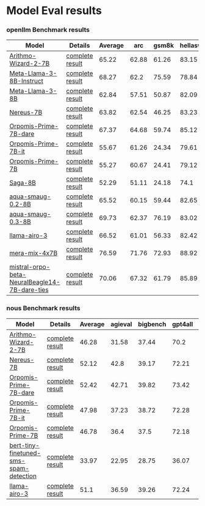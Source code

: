 # Model Eval results

### openllm Benchmark results

| Model | Details | Average | arc | gsm8k | hellaswag | mmlu | truthfulqa | winogrande |
|---|---|---|---|---|---|---|---|---|
| [Arithmo-Wizard-2-7B](https://huggingface.co/saucam/Arithmo-Wizard-2-7B) | [complete result](saucam/Arithmo-Wizard-2-7B/README.md) | 65.22 | 62.88 | 61.26 | 83.15 | 60.61 | 45.9 | 77.51 |
| [Meta-Llama-3-8B-Instruct](https://huggingface.co/meta-llama/Meta-Llama-3-8B-Instruct) | [complete result](meta-llama/Meta-Llama-3-8B-Instruct/README.md) | 68.27 | 62.2 | 75.59 | 78.84 | 65.82 | 51.71 | 75.45 |
| [Meta-Llama-3-8B](https://huggingface.co/meta-llama/Meta-Llama-3-8B) | [complete result](meta-llama/Meta-Llama-3-8B/README.md) | 62.84 | 57.51 | 50.87 | 82.09 | 65.04 | 43.93 | 77.58 |
| [Nereus-7B](https://huggingface.co/saucam/Nereus-7B) | [complete result](saucam/Nereus-7B/README.md) | 63.82 | 62.54 | 46.25 | 83.23 | 59.6 | 54.32 | 76.95 |
| [Orpomis-Prime-7B-dare](https://huggingface.co/saucam/Orpomis-Prime-7B-dare) | [complete result](saucam/Orpomis-Prime-7B-dare/README.md) | 67.37 | 64.68 | 59.74 | 85.12 | 62.21 | 53.72 | 78.77 |
| [Orpomis-Prime-7B-it](https://huggingface.co/saucam/Orpomis-Prime-7B-it) | [complete result](saucam/Orpomis-Prime-7B-it/README.md) | 55.67 | 61.26 | 24.34 | 79.61 | 51.55 | 43.68 | 73.56 |
| [Orpomis-Prime-7B](https://huggingface.co/saucam/Orpomis-Prime-7B) | [complete result](saucam/Orpomis-Prime-7B/README.md) | 55.27 | 60.67 | 24.41 | 79.12 | 52.43 | 41.02 | 73.95 |
| [Saga-8B](https://huggingface.co/saucam/Saga-8B) | [complete result](saucam/Saga-8B/README.md) | 52.29 | 51.11 | 24.18 | 74.1 | 50.65 | 41.19 | 72.53 |
| [aqua-smaug-0.2-8B](https://huggingface.co/saucam/aqua-smaug-0.2-8B) | [complete result](saucam/aqua-smaug-0.2-8B/README.md) | 65.52 | 60.15 | 59.44 | 82.65 | 65.51 | 47.28 | 78.06 |
| [aqua-smaug-0.3-8B](https://huggingface.co/saucam/aqua-smaug-0.3-8B) | [complete result](saucam/aqua-smaug-0.3-8B/README.md) | 69.73 | 62.37 | 76.19 | 83.02 | 66.0 | 53.7 | 77.11 |
| [llama-airo-3](https://huggingface.co/saucam/llama-airo-3) | [complete result](saucam/llama-airo-3/README.md) | 66.52 | 61.01 | 56.33 | 82.42 | 64.79 | 56.35 | 78.22 |
| [mera-mix-4x7B](https://huggingface.co/meraGPT/mera-mix-4x7B) | [complete result](meraGPT/mera-mix-4x7B/README.md) | 76.59 | 71.76 | 72.93 | 88.92 | 63.8 | 77.6 | 84.53 |
| [mistral-orpo-beta-NeuralBeagle14-7B-dare-ties](https://huggingface.co/saucam/mistral-orpo-beta-NeuralBeagle14-7B-dare-ties) | [complete result](saucam/mistral-orpo-beta-NeuralBeagle14-7B-dare-ties/README.md) | 70.06 | 67.32 | 61.79 | 85.89 |  | 54.17 | 81.14 |


### nous Benchmark results

| Model | Details | Average | agieval | bigbench | gpt4all | truthfulqa |
|---|---|---|---|---|---|---|
| [Arithmo-Wizard-2-7B](https://huggingface.co/saucam/Arithmo-Wizard-2-7B) | [complete result](saucam/Arithmo-Wizard-2-7B/README.md) | 46.28 | 31.58 | 37.44 | 70.2 | 45.91 |
| [Nereus-7B](https://huggingface.co/saucam/Nereus-7B) | [complete result](saucam/Nereus-7B/README.md) | 52.12 | 42.8 | 39.17 | 72.21 | 54.32 |
| [Orpomis-Prime-7B-dare](https://huggingface.co/saucam/Orpomis-Prime-7B-dare) | [complete result](saucam/Orpomis-Prime-7B-dare/README.md) | 52.42 | 42.71 | 39.82 | 73.42 | 53.72 |
| [Orpomis-Prime-7B-it](https://huggingface.co/saucam/Orpomis-Prime-7B-it) | [complete result](saucam/Orpomis-Prime-7B-it/README.md) | 47.98 | 37.23 | 38.72 | 72.28 | 43.68 |
| [Orpomis-Prime-7B](https://huggingface.co/saucam/Orpomis-Prime-7B) | [complete result](saucam/Orpomis-Prime-7B/README.md) | 46.78 | 36.4 | 37.5 | 72.18 | 41.02 |
| [bert-tiny-finetuned-sms-spam-detection](https://huggingface.co/mrm8488/bert-tiny-finetuned-sms-spam-detection) | [complete result](mrm8488/bert-tiny-finetuned-sms-spam-detection/README.md) | 33.97 | 22.95 | 28.75 | 36.07 | 48.09 |
| [llama-airo-3](https://huggingface.co/saucam/llama-airo-3) | [complete result](saucam/llama-airo-3/README.md) | 51.1 | 36.59 | 39.26 | 72.24 | 56.3 |
